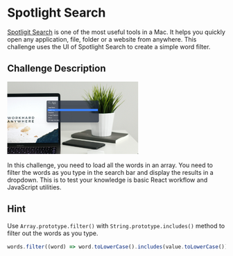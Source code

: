 # Spotlight Search

[Spotligit Search](https://support.apple.com/guide/mac-help/spotlight-mchlp1008/mac) is one of the most useful tools in a Mac. It helps you quickly open any application, file, folder or a website from anywhere. This challenge uses the UI of Spotlight Search to create a simple word filter.

## Challenge Description

<img src="../.github/.images/spotlight-search.jpg" alt="Spotlight Search" width="60%" />

In this challenge, you need to load all the words in an array. You need to filter the words as you type in the search bar and display the results in a dropdown. This is to test your knowledge is basic React workflow and JavaScript utilities.

## Hint

Use `Array.prototype.filter()` with `String.prototype.includes()` method to filter out the words as you type.

```javascript
words.filter((word) => word.toLowerCase().includes(value.toLowerCase())
```
